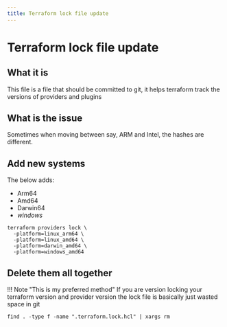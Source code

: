 ```yaml
---
title: Terraform lock file update
---
```


# Terraform lock file update

## What it is

This file is a file that should be committed to git, it helps terraform track the versions of providers and plugins

## What is the issue

Sometimes when moving between say, ARM and Intel, the hashes are different.

## Add new systems

The below adds:

* Arm64
* Amd64
* Darwin64
* _windows_

```shell
terraform providers lock \
  -platform=linux_arm64 \
  -platform=linux_amd64 \
  -platform=darwin_amd64 \
  -platform=windows_amd64
```

## Delete them all together

!!! Note "This is my preferred method"
    If you are version locking your terraform version and provider version the lock file is basically just wasted space in git

```shell
find . -type f -name ".terraform.lock.hcl" | xargs rm
```
